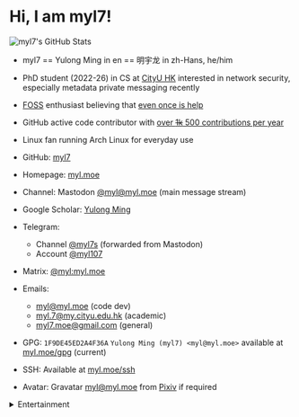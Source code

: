 <!-- Copyright (C) myl7 -->
<!-- SPDX-License-Identifier: CC-BY-NC-ND-4.0 -->

# Hi, I am myl7!

![myl7's GitHub Stats](https://github-readme-stats.vercel.app/api?username=myl7&count_private=true&theme=gruvbox&show_icons=true)

- myl7 == Yulong Ming in en == 明宇龙 in zh-Hans, he/him
- PhD student (2022-26) in CS at [CityU HK](https://www.cityu.edu.hk/ 'City University of Hong Kong') interested in network security, especially metadata private messaging recently
- [FOSS](https://wikipedia.org/wiki/FOSS 'free and open-source software') enthusiast believing that [even once is help](https://www.gnu.org/philosophy/saying-no-even-once.html)
- GitHub active code contributor with [over ~~1k~~ 500 contributions per year](https://github.com/myl7)
- Linux fan running Arch Linux for everyday use

- GitHub: [myl7](https://github.com/myl7)
- Homepage: [myl.moe](https://myl.moe)
- Channel: Mastodon [@myl@myl.moe](https://social.myl.moe/@myl) (main message stream)
- Google Scholar: [Yulong Ming](https://scholar.google.com/citations?user=J9cpSb0AAAAJ)
- Telegram:
  - Channel [@myl7s](https://t.me/myl7s) (forwarded from Mastodon)
  - Account [@myl107](https://t.me/myl107)
- Matrix: [@myl:myl.moe](https://matrix.to/#/@myl:myl.moe)
- Emails:
  - myl@myl.moe (code dev)
  - myl.7@my.cityu.edu.hk (academic)
  - myl7.moe@gmail.com (general)
- GPG: `1F9DE45ED2A4F36A` `Yulong Ming (myl7) <myl@myl.moe>` available at [myl.moe/gpg](https://myl.moe/gpg) (current)
- SSH: Available at [myl.moe/ssh](https://myl.moe/ssh)
- Avatar: Gravatar [myl@myl.moe](https://www.gravatar.com/avatar/41e17fe63d0c1f91234b320b1feb3bef?s=200) from [Pixiv](https://www.pixiv.net/artworks/57793944) if required

<details>
<summary>Entertainment</summary>

- osu!: [myl7](https://osu.ppy.sh/users/17450724)
  - Modes: osu! & osu!mania (4K)
  - Playstyles: Mouse & keyboard

</details>
